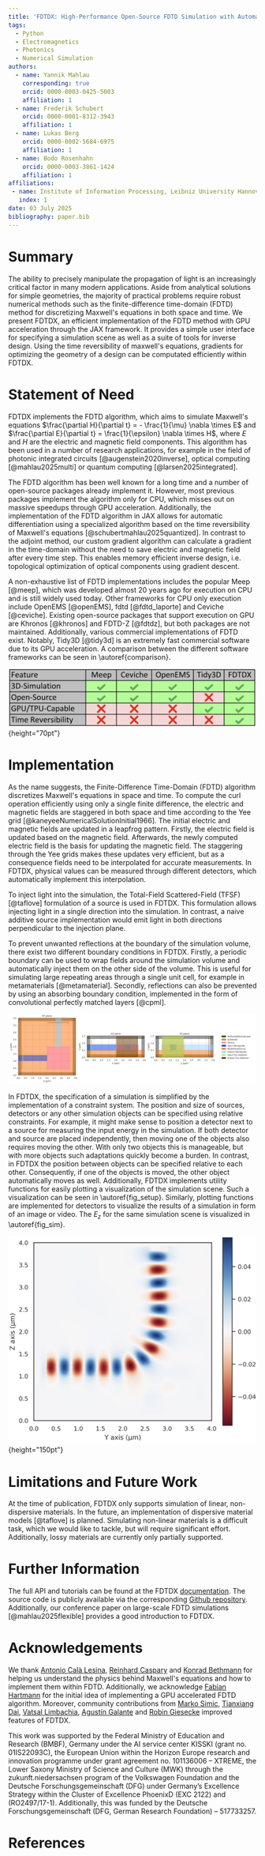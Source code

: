 ```yaml
---
title: 'FDTDX: High-Performance Open-Source FDTD Simulation with Automatic Differentiation'
tags:
  - Python
  - Electromagnetics
  - Photonics
  - Numerical Simulation
authors:
  - name: Yannik Mahlau
    corresponding: true
    orcid: 0000-0003-0425-5003
    affiliation: 1
  - name: Frederik Schubert
    orcid: 0000-0001-8312-3943
    affiliation: 1
  - name: Lukas Berg
    orcid: 0000-0002-5684-6975
    affiliation: 1
  - name: Bodo Rosenhahn
    orcid: 0000-0003-3861-1424
    affiliation: 1
affiliations:
 - name: Institute of Information Processing, Leibniz University Hannover, Germany
   index: 1
date: 03 July 2025
bibliography: paper.bib
---
```


# Summary

The ability to precisely manipulate the propagation of light is an increasingly critical factor in many modern applications.
Aside from analytical solutions for simple geometries, the majority of practical problems require robust numerical methods such as the finite-difference time-domain (FDTD) method for discretizing Maxwell's equations in both space and time.
We present FDTDX, an efficient implementation of the FDTD method with GPU acceleration through the JAX framework.
It provides a simple user interface for specifying a simulation scene as well as a suite of tools for inverse design.
Using the time reversibility of maxwell's equations, gradients for optimizing the geometry of a design can be computated efficiently within FDTDX.

# Statement of Need

FDTDX implements the FDTD algorithm, which aims to simulate Maxwell's equations $\frac{\partial H}{\partial t} = - \frac{1}{\mu} \nabla \times E$ and $\frac{\partial E}{\partial t} = \frac{1}{\epsilon} \nabla \times H$, where $E$ and $H$ are the electric and magnetic field components.
This algorithm has been used in a number of research applications, for example in the field of photonic integrated circuits [@augenstein2020inverse], optical computing [@mahlau2025multi] or quantum computing [@larsen2025integrated].

The FDTD algorithm has been well known for a long time and a number of open-source packages already implement it.
However, most previous packages implement the algorithm only for CPU, which misses out on massive speedups through GPU acceleration.
Additionally, the implementation of the FDTD algorithm in JAX allows for automatic differentiation using a specialized algorithm based on the time reversibility of Maxwell's equations [@schubertmahlau2025quantized].
In contrast to the adjoint method, our custom gradient algorithm can calculate a gradient in the time-domain without the need to save electric and magnetic field after every time step.
This enables memory efficient inverse design, i.e. topological optimization of optical components using gradient descent.

A non-exhaustive list of FDTD implementations includes the popular Meep [@meep], which was developed almost 20 years ago for execution on CPU and is still widely used today.
Other frameworks for CPU only execution include OpenEMS [@openEMS], fdtd [@fdtd_laporte] and Ceviche [@ceviche].
Existing open-source packages that support execution on GPU are Khronos [@khronos] and FDTD-Z [@fdtdz], but both packages are not maintained.
Additionally, various commercial implementations of FDTD exist.
Notably, Tidy3D [@tidy3d] is an extremely fast commercial software due to its GPU acceleration.
A comparison between the different software frameworks can be seen in \autoref{comparison}.

![Feature comparison between different FDTD software frameworks. \label{comparison} ](img/comparison.png){height="70pt"}

<!-- | Feature | Meep | Ceviche | openEMS | Tidy3D | FDTDX |
|---------|------|---------|---------|--------|-------|
| 3D-Simulation | yes | yes | yes | yes | yes |
| Open-Source | yes | yes | yes | no | yes |
| Time Reversibility | no | no | no | no | yes |
| GPU/TPU-capable | no | no | no | yes | yes | -->

<!-- +-------------------+------------+----------+----------+----------+----------+
| Feature           | Meep       | Ceviche  | openEMS  | Tidy3D   |FDTDX     |
|                   |            |          |          |          |          |
+:=================:+:==========:+:========:+:========:+:========:|:========:|
| 3D-Simulation     | yes        | yes      | yes      | yes      | yes      |
+-------------------+------------+----------+----------+----------+----------+
| Open-Source       | yes        | yes      | yes      | no       | yes      |
+-------------------+------------+----------+----------+----------+----------+
| Time Reversibility| no         | no       | no       | no       | yes      |
+-------------------+ -----------+----------+----------|----------+----------+
| GPU/TPU-capable   | no         | no       | no       | yes      | yes      |
+===================+============+==========+==========+==========+==========+
| Table 1: Feature Comparison between different FDTD Software frameworks     |
+============================================================================+ -->


# Implementation 

As the name suggests, the Finite-Difference Time-Domain (FDTD) algorithm discretizes Maxwell's equations in space and time.
To compute the curl operation efficiently using only a single finite difference, the electric and magnetic fields are staggered in both space and time according to the Yee grid [@kaneyeeNumericalSolutionInitial1966].
The initial electric and magnetic fields are updated in a leapfrog pattern.
Firstly, the electric field is updated based on the magnetic field.
Afterwards, the newly computed electric field is the basis for updating the magnetic field.
The staggering through the Yee grids makes these updates very efficient, but as a consequence fields need to be interpolated for accurate measurements.
In FDTDX, physical values can be measured through different detectors, which automatically implement this interpolation.

To inject light into the simulation, the Total-Field Scattered-Field (TFSF) [@taflove] formulation of a source is used in FDTDX. 
This formulation allows injecting light in a single direction into the simulation.
In contrast, a naive additive source implementation would emit light in both directions perpendicular to the injection plane.

To prevent unwanted reflections at the boundary of the simulation volume, there exist two different boundary conditions in FDTDX.
Firstly, a periodic boundary can be used to wrap fields around the simulation volume and automatically inject them on the other side of the volume.
This is useful for simulating large repeating areas through a single unit cell, for example in metamaterials [@metamaterial].
Secondly, reflections can also be prevented by using an absorbing boundary condition, implemented in the form of convolutional perfectly matched layers [@cpml].

![Visualization of a simulation scene using the ```fdtdx.plot_setup``` function. \label{fig_setup} ](img/setup.png)

In FDTDX, the specification of a simulation is simplified by the implementation of a constraint system.
The position and size of sources, detectors or any other simulation objects can be specified using relative constraints.
For example, it might make sense to position a detector next to a source for measuring the input energy in the simulation.
If both detector and source are placed independently, then moving one of the objects also requires moving the other.
With only two objects this is manageable, but with more objects such adaptations quickly become a burden.
In contrast, in FDTDX the position between objects can be specified relative to each other.
Consequently, if one of the objects is moved, the other object automatically moves as well.
Additionally, FDTDX implements utility functions for easily plotting a visualization of the simulation scene.
Such a visualization can be seen in \autoref{fig_setup}.
Similarly, plotting functions are implemented for detectors to visualize the results of a simulation in form of an image or video.
The $E_z$ for the same simulation scene is visualized in \autoref{fig_sim}.

![Visualization of the $E_z$ field in a simulation as output of an ```fdtdx.FieldDetector```. \label{fig_sim} ](img/simulation.png){height="150pt"}

<!-- \begin{figure}[h]
\centering
\includegraphics{img/setup.png}
\caption*{**Figure 1** Visualization of a simulation scene using the fdtdx.plot_setup function.\label{setup}}
\end{figure} -->

# Limitations and Future Work

At the time of publication, FDTDX only supports simulation of linear, non-dispersive materials. 
In the future, an implementation of dispersive material models [@taflove] is planned.
Simulating non-linear materials is a difficult task, which we would like to tackle, but will require significant effort.
Additionally, lossy materials are currently only partially supported.

# Further Information

The full API and tutorials can be found at the FDTDX [documentation](https://ymahlau.github.io/fdtdx/). 
The source code is publicly available via the corresponding [Github repository](https://github.com/ymahlau/fdtdx).
Additionally, our conference paper on large-scale FDTD simulations [@mahlau2025flexible] provides a good introduction to FDTDX.

# Acknowledgements

We thank [Antonio Calà Lesina](https://www.hot.uni-hannover.de/de/calalesina), [Reinhard Caspary](https://www.phoenixd.uni-hannover.de/de/caspary) and [Konrad Bethmann](https://www.tnt.uni-hannover.de/de/staff/bethmann/) for helping us understand the physics behind Maxwell's equations and how to implement them within FDTD. 
Additionally, we acknowledge [Fabian Hartmann](https://www.tnt.uni-hannover.de/de/staff/hartmann/) for the initial idea of implementing a GPU accelerated FDTD algorithm.
Moreover, community contributions from [Marko Simic](https://github.com/msimicphysics), [Tianxiang Dai](https://github.com/txdai), [Vatsal Limbachia](https://github.com/renaissancenerd), [Agustín Galante](https://github.com/galcerte) and [Robin Giesecke](https://github.com/TheDarkchip) improved features of FDTDX.

This work was supported by the Federal Ministry of Education and Research (BMBF), Germany under the AI service center KISSKI (grant no. 01IS22093C), the European Union within the Horizon Europe research and innovation programme under grant agreement no. 101136006 – XTREME, the Lower Saxony Ministry of Science and Culture (MWK) through the zukunft.niedersachsen program of the Volkswagen Foundation and the Deutsche Forschungsgemeinschaft (DFG) under Germany’s Excellence Strategy within the Cluster of Excellence PhoenixD (EXC 2122) and (RO2497/17-1). Additionally, this was funded by the Deutsche Forschungsgemeinschaft (DFG, German Research Foundation) – 517733257.

# References